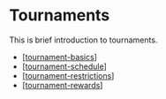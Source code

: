 # Tournaments

This is brief introduction to tournaments.

- [[tournament-basics]]
- [[tournament-schedule]]
- [[tournament-restrictions]]
- [[tournament-rewards]]

[//begin]: # "Autogenerated link references for markdown compatibility"
[tournament-schedule]: tournament-schedule "Tournament Schedule"
[tournament-restrictions]: tournament-restrictions "Tournament Restrictions"
[tournament-basics]: tournament-basics "Tournament Basics"
[tournament-rewards]: tournament-rewards "Tournament Rewards"
[//end]: # "Autogenerated link references"